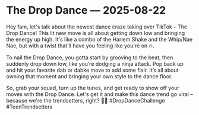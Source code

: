# The Drop Dance — 2025-08-22

Hey fam, let's talk about the newest dance craze taking over TikTok – The Drop Dance! This lit new move is all about getting down low and bringing the energy up high. It's like a combo of the Harlem Shake and the Whip/Nae Nae, but with a twist that'll have you feeling like you're on 🔥.

To nail the Drop Dance, you gotta start by grooving to the beat, then suddenly drop down low, like you’re dodging a ninja attack. Pop back up and hit your favorite dab or dabke move to add some flair. It’s all about owning that moment and bringing your own style to the dance floor.

So, grab your squad, turn up the tunes, and get ready to show off your moves with the Drop Dance. Let's get it and make this dance trend go viral – because we're the trendsetters, right? 💃🔥 #DropDanceChallenge #TeenTrendsetters